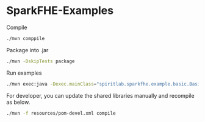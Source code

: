 # SparkFHE-Examples

Compile
```bash
./mvn comppile
```

Package into .jar
```bash
./mvn -DskipTests package
```

Run examples
```bash
./mvn exec:java -Dexec.mainClass="spiritlab.sparkfhe.example.basic.BasicOPsExample"
```


For developer, you can update the shared libraries manually and recompile as below.
```bash
./mvn -f resources/pom-devel.xml compile
```

